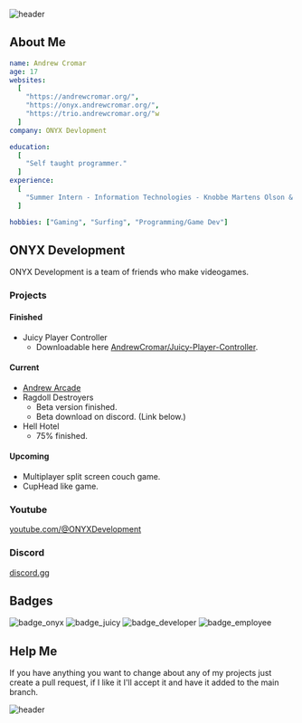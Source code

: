 ![header](<https://capsule-render.vercel.app/api?type=waving&color=auto&text=Andrew Cromar&fontColor=FFFFFF&section=header>)

## About Me
```yaml
name: Andrew Cromar
age: 17
websites:
  [
    "https://andrewcromar.org/",
    "https://onyx.andrewcromar.org/",
    "https://trio.andrewcromar.org/"w
  ]
company: ONYX Devlopment

education:
  [
    "Self taught programmer."
  ]
experience:
  [
    "Summer Intern - Information Technologies - Knobbe Martens Olson & Bear LLP."
  ]

hobbies: ["Gaming", "Surfing", "Programming/Game Dev"]
```

## ONYX Development
ONYX Development is a team of friends who make videogames.
### Projects
#### Finished
* Juicy Player Controller
  * Downloadable here [AndrewCromar/Juicy-Player-Controller](https://github.com/AndrewCromar/Juicy-Player-Controller).
#### Current
* [Andrew Arcade](https://github.com/AndrewCromar/Andrew-Arcade)
* Ragdoll Destroyers
  * Beta version finished.
  * Beta download on discord. (Link below.)
* Hell Hotel
  * 75% finished.
#### Upcoming
* Multiplayer split screen couch game.
* CupHead like game.
### Youtube
[youtube.com/@ONYXDevelopment](https://www.youtube.com/@ONYXDevelopment)
### Discord
[discord.gg](https://discord.gg/2maTr7RQQQ)

## Badges
![badge_onyx](badges/badge_onyx.png)
![badge_juicy](badges/badge_juicy.png)
![badge_developer](badges/badge_developer.png)
![badge_employee](badges/badge_employee.png)

## Help Me
If you have anything you want to change about any of my projects just create a pull request, if I like it I'll accept it and have it added to the main branch.

![header](<https://capsule-render.vercel.app/api?type=waving&color=auto&fontColor=FFFFFF&section=footer>)
